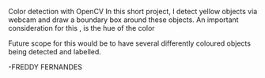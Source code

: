 Color detection with OpenCV 
In this short project, I detect yellow objects via webcam and draw a boundary box around these objects. An important consideration for this , is the hue of the color 

Future scope for this would be to have several differently coloured objects being detected and labelled.

-FREDDY FERNANDES